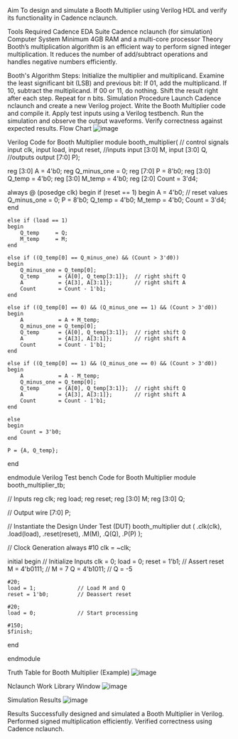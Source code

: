 Aim
To design and simulate a Booth Multiplier using Verilog HDL and verify its functionality in Cadence nclaunch.

Tools Required
Cadence EDA Suite
Cadence nclaunch (for simulation)
Computer System
Minimum 4GB RAM and a multi-core processor
Theory
Booth’s multiplication algorithm is an efficient way to perform signed integer multiplication. It reduces the number of add/subtract operations and handles negative numbers efficiently.

Booth's Algorithm Steps:
Initialize the multiplier and multiplicand.
Examine the least significant bit (LSB) and previous bit:
If 01, add the multiplicand.
If 10, subtract the multiplicand.
If 00 or 11, do nothing.
Shift the result right after each step.
Repeat for n bits.
Simulation Procedure
Launch Cadence nclaunch and create a new Verilog project.
Write the Booth Multiplier code and compile it.
Apply test inputs using a Verilog testbench.
Run the simulation and observe the output waveforms.
Verify correctness against expected results.
Flow Chart
![image](https://github.com/user-attachments/assets/02ec643c-e357-45f5-a20f-78cef6d3f751)


Verilog Code for Booth Multiplier
module booth_multiplier(
// control signals
input clk,
input load,
input reset,
//inputs
input [3:0] M,
input [3:0] Q,
//outputs
output [7:0] P);

reg [3:0] A          = 4'b0;
reg Q_minus_one = 0;
reg [7:0] P           = 8'b0;
reg [3:0] Q_temp      = 4'b0;
reg [3:0] M_temp      = 4'b0;
reg [2:0] Count       = 3'd4;

always @ (posedge clk)
begin
    if (reset == 1)
    begin
        A          = 4'b0;           // reset values
        Q_minus_one = 0;
        P          = 8'b0;
        Q_temp     = 4'b0;
        M_temp     = 4'b0;
        Count      = 3'd4;
    end

    else if (load == 1)
    begin
        Q_temp     = Q;
        M_temp     = M;
    end

    else if ((Q_temp[0] == Q_minus_one) && (Count > 3'd0))
    begin
        Q_minus_one = Q_temp[0];
        Q_temp      = {A[0], Q_temp[3:1]};  // right shift Q
        A           = {A[3], A[3:1]};       // right shift A
        Count       = Count - 1'b1;
    end

    else if ((Q_temp[0] == 0) && (Q_minus_one == 1) && (Count > 3'd0))
    begin
        A           = A + M_temp;
        Q_minus_one = Q_temp[0];
        Q_temp      = {A[0], Q_temp[3:1]};  // right shift Q
        A           = {A[3], A[3:1]};       // right shift A
        Count       = Count - 1'b1;
    end

    else if ((Q_temp[0] == 1) && (Q_minus_one == 0) && (Count > 3'd0))
    begin
        A           = A - M_temp;
        Q_minus_one = Q_temp[0];
        Q_temp      = {A[0], Q_temp[3:1]};  // right shift Q
        A           = {A[3], A[3:1]};       // right shift A
        Count       = Count - 1'b1;
    end

    else
    begin
        Count = 3'b0;
    end

    P = {A, Q_temp};
end

endmodule
Verilog Test bench Code for Booth Multiplier
module booth_multiplier_tb;

// Inputs
reg clk;
reg load;
reg reset;
reg [3:0] M;
reg [3:0] Q;

// Output
wire [7:0] P;

// Instantiate the Design Under Test (DUT)
booth_multiplier dut (
    .clk(clk),
    .load(load),
    .reset(reset),
    .M(M),
    .Q(Q),
    .P(P)
);

// Clock Generation
always #10 clk = ~clk;

initial begin
    // Initialize Inputs
    clk = 0;
    load = 0;
    reset = 1'b1;         // Assert reset
    M = 4'b0111;          // M = 7
    Q = 4'b1011;          // Q = -5

    #20;
    load = 1;             // Load M and Q
    reset = 1'b0;         // Deassert reset

    #20;
    load = 0;             // Start processing

    #150;
    $finish;
end

endmodule

Truth Table for Booth Multiplier (Example)
![image](https://github.com/user-attachments/assets/97e9b814-af41-4689-a01a-1525cb7f90c7)


Nclaunch Work Library Window
![image](https://github.com/user-attachments/assets/72b92a17-0661-463e-933b-2e214352bb2b)


Simulation Results
![image](https://github.com/user-attachments/assets/555c2e22-e612-4164-8ac5-4bd1c4619012)


Results
Successfully designed and simulated a Booth Multiplier in Verilog. Performed signed multiplication efficiently. Verified correctness using Cadence nclaunch.
